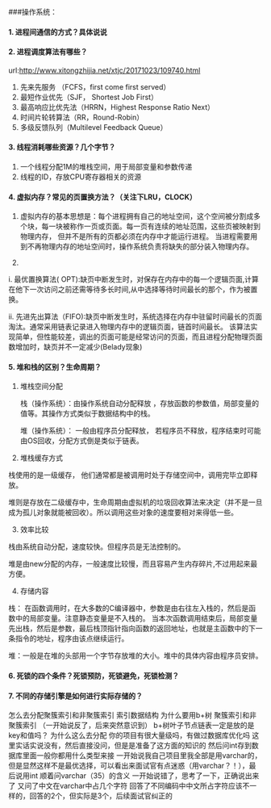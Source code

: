 
###操作系统：

#### 1. 进程间通信的方式？具体说说

#### 2. 进程调度算法有哪些？

url:http://www.xitongzhijia.net/xtjc/20171023/109740.html
1. 先来先服务 （FCFS，first come first served）
2. 最短作业优先（SJF， Shortest Job First）
3. 最高响应比优先法（HRRN，Highest Response Ratio Next）
4. 时间片轮转算法（RR，Round-Robin）
5. 多级反馈队列（Multilevel Feedback Queue）


#### 3. 线程消耗哪些资源？几个字节？

1. 一个线程分配1M的堆栈空间，用于局部变量和参数传递
2. 线程的ID，存放CPU寄存器相关的资源

#### 4. 虚拟内存？常见的页置换方法？（关注下LRU，CLOCK）

1. 虚拟内存的基本思想是：每个进程拥有自己的地址空间，这个空间被分割成多个块，每一块被称作一页或页面。每一页有连续的地址范围，这些页被映射到物理内存，
   但并不是所有的页都必须在内存中才能运行进程。 当进程需要用到不再物理内存的地址空间时，操作系统负责将缺失的部分装入物理内存。

2.
i. 最优置换算法( OPT):缺页中断发生时，对保存在内存中的每一个逻辑页面,计算在他下一次访问之前还需等待多长时间,从中选择等待时间最长的那个，作为被置换。
    
ii. 先进先出算法（FIFO):缺页中断发生时，系统选择在内存中驻留时间最长的页面淘汰。通常采用链表记录进入物理内存中的逻辑页面，链首时间最长。
该算法实现简单，但性能较差，调出的页面可能是经常访问的页面，而且进程分配物理页面数增加时，缺页并不一定减少(Belady现象)

#### 5. 堆和栈的区别？生命周期？
1. 堆栈空间分配
   
   栈（操作系统）：由操作系统自动分配释放 ，存放函数的参数值，局部变量的值等。其操作方式类似于数据结构中的栈。
   
   堆（操作系统）： 一般由程序员分配释放， 若程序员不释放，程序结束时可能由OS回收，分配方式倒是类似于链表。

2. 堆栈缓存方式

栈使用的是一级缓存， 他们通常都是被调用时处于存储空间中，调用完毕立即释放。

堆则是存放在二级缓存中，生命周期由虚拟机的垃圾回收算法来决定（并不是一旦成为孤儿对象就能被回收）。所以调用这些对象的速度要相对来得低一些。

3. 效率比较

栈由系统自动分配，速度较快。但程序员是无法控制的。

堆是由new分配的内存，一般速度比较慢，而且容易产生内存碎片,不过用起来最方便。

4. 存储内容

栈： 在函数调用时，在大多数的C编译器中，参数是由右往左入栈的，然后是函数中的局部变量。注意静态变量是不入栈的。
当本次函数调用结束后，局部变量先出栈，然后是参数，最后栈顶指针指向函数的返回地址，也就是主函数中的下一条指令的地址，程序由该点继续运行。

堆：一般是在堆的头部用一个字节存放堆的大小。堆中的具体内容由程序员安排。


#### 6. 死锁的四个条件？死锁预防，死锁避免，死锁检测？

#### 7. 不同的存储引擎是如何进行实际存储的？



怎么去分配聚簇索引和非聚簇索引
索引数据结构
为什么要用b+树
聚簇索引和非聚簇索引 （一开始说反了，后来突然意识到）
b+树叶子节点链表一定是放的是key和值吗？
为什么这么去分配
你的项目有很大量级吗，有做过数据库优化吗
这里实话实说没有，然后直接没问，但是是准备了这方面的知识的
然后问int存到数据库里面一般你都用什么类型来接
一开始说我自己项目里我全部是用varchar的，但是显然这样不是最优选择，可以看出来面试官有点迷惑（用varchar？！），最后说用int
顺着问varchar（35）的含义
一开始说错了，思考了一下，正确说出来了
又问了中文在varchar中占几个字符
回答了不同编码中中文所占字符应该不一样的，回答的2个，但实际是3个，后续面试官纠正的